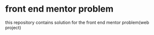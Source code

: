 # front end mentor problem
 this repository contains solution for the front end mentor problem(web project)
